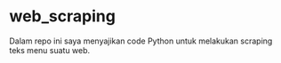 # web_scraping
Dalam repo ini saya menyajikan code Python untuk melakukan scraping teks menu suatu web.
